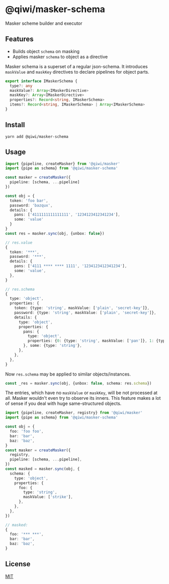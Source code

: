 # @qiwi/masker-schema
Masker scheme builder and executor

## Features
* Builds object `schema` on masking 
* Applies masker `schema` to object as a directive

Masker schema is a superset of a regular json-schema. 
It introduces `maskValue` and `maskKey` directives to declare pipelines for object parts.
```ts
export interface IMaskerSchema {
  type?: any
  maskValue?: Array<IMaskerDirective>
  maskKey?: Array<IMaskerDirective>
  properties?: Record<string, IMaskerSchema>
  items?: Record<string, IMaskerSchema> | Array<IMaskerSchema>
}
```

## Install
```shell script
yarn add @qiwi/masker-schema
```

## Usage
```typescript
import {pipeline, createMasker} from '@qiwi/masker'
import {pipe as schema} from '@qiwi/masker-schema'

const masker = createMasker({
  pipeline: [schema, ...pipeline]
})

const obj = {
  token: 'foo bar',
  password: 'bazqux',
  details: {
    pans: ['4111111111111111', '1234123412341234'],
    some: 'value'
  }
}
const res = masker.sync(obj, {unbox: false})

// res.value
{
  token: '***',
  password: '***',
  details: {
    pans: ['4111 **** **** 1111', '1234123412341234'],
    some: 'value',
  },
}

// res.schema
{
  type: 'object',
  properties: {
    token: {type: 'string', maskValue: ['plain', 'secret-key']},
    password: {type: 'string', maskValue: ['plain', 'secret-key']},
    details: {
      type: 'object',
      properties: {
        pans: {
          type: 'object',
          properties: {0: {type: 'string', maskValue: ['pan']}, 1: {type: 'string'}},
        }, some: {type: 'string'},
      },
    },
  },
}
```

Now `res.schema` may be applied to similar objects/instances.
```ts
const _res = masker.sync(obj, {unbox: false, schema: res.schema})
```

The entries, which have no `maskValue` or `maskKey`, will be not processed at all. 
Masker wouldn't even try to observe its inners. This feature makes a lot of sense if you deal with huge same-structured objects.
```ts
import {pipeline, createMasker, registry} from '@qiwi/masker'
import {pipe as schema} from '@qiwi/masker-schema'

const obj = {
  foo: 'foo foo',
  bar: 'bar',
  baz: 'baz',
}
const masker = createMasker({
  registry,
  pipeline: [schema, ...pipeline],
})
const masked = masker.sync(obj, {
  schema: {
    type: 'object',
    properties: {
      foo: {
        type: 'string',
        maskValue: ['strike'],
      },
    },
  },
})

// masked:
{
  foo: '*** ***',
  bar: 'bar',
  baz: 'baz',
}
```

## License
[MIT](https://github.com/qiwi/masker/blob/master/LICENSE)
